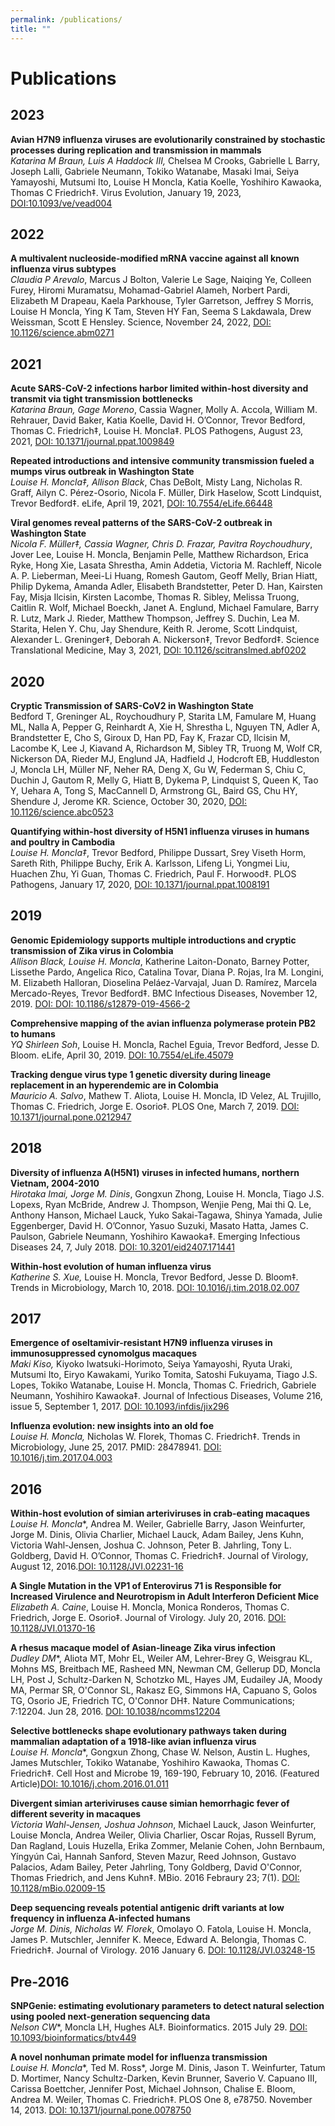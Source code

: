 ```yaml
---
permalink: /publications/
title: ""
---
```

# Publications

## 2023
__Avian H7N9 influenza viruses are evolutionarily constrained by stochastic processes during replication and transmission in mammals__<br/>
*Katarina M Braun, Luis A Haddock III,* Chelsea M Crooks, Gabrielle L Barry, Joseph Lalli, Gabriele Neumann, Tokiko Watanabe, Masaki Imai, Seiya Yamayoshi, Mutsumi Ito, Louise H Moncla, Katia Koelle, Yoshihiro Kawaoka, Thomas C Friedrich‡. Virus Evolution, January 19, 2023, [DOI:10.1093/ve/vead004](https://academic.oup.com/ve/advance-article/doi/10.1093/ve/vead004/6991850)

## 2022
__A multivalent nucleoside-modified mRNA vaccine against all known influenza virus subtypes__<br/>
*Claudia P Arevalo*, Marcus J Bolton, Valerie Le Sage, Naiqing Ye, Colleen Furey, Hiromi Muramatsu, Mohamad-Gabriel Alameh, Norbert Pardi, Elizabeth M Drapeau, Kaela Parkhouse, Tyler Garretson, Jeffrey S Morris, Louise H Moncla, Ying K Tam, Steven HY Fan, Seema S Lakdawala, Drew Weissman, Scott E Hensley. Science, November 24, 2022, [DOI: 10.1126/science.abm0271](https://www.science.org/doi/full/10.1126/science.abm0271)

## 2021
__Acute SARS-CoV-2 infections harbor limited within-host diversity and transmit via tight transmission bottlenecks<br/>__
*Katarina Braun, Gage Moreno*, Cassia Wagner, Molly A. Accola, William M. Rehrauer, David Baker, Katia Koelle, David H. O’Connor, Trevor Bedford, Thomas C. Friedrich‡, Louise H. Moncla‡. PLOS Pathogens, August 23, 2021, [DOI: 10.1371/journal.ppat.1009849](https://journals.plos.org/Plospathogens/article?id=10.1371/journal.ppat.1009849)

__Repeated introductions and intensive community transmission fueled a mumps virus outbreak in Washington State__<br/>
*Louise H. Moncla‡, Allison Black*, Chas DeBolt, Misty Lang, Nicholas R. Graff, Ailyn C. Pérez-Osorio, Nicola F. Müller, Dirk Haselow, Scott Lindquist, Trevor Bedford‡.  eLife, April 19, 2021, [DOI: 10.7554/eLife.66448](https://elifesciences.org/articles/66448.pdf)

__Viral genomes reveal patterns of the SARS-CoV-2 outbreak in Washington State<br/>__
*Nicola F. Müller‡, Cassia Wagner, Chris D. Frazar, Pavitra Roychoudhury*, Jover Lee, Louise H. Moncla, Benjamin Pelle, Matthew Richardson, Erica Ryke, Hong Xie, Lasata Shrestha, Amin Addetia, Victoria M. Rachleff, Nicole A. P. Lieberman, Meei-Li Huang, Romesh Gautom, Geoff Melly, Brian Hiatt, Philip Dykema, Amanda Adler, Elisabeth Brandstetter, Peter D. Han, Kairsten Fay, Misja Ilcisin, Kirsten Lacombe, Thomas R. Sibley, Melissa Truong, Caitlin R. Wolf, Michael Boeckh, Janet A. Englund, Michael Famulare, Barry R. Lutz, Mark J. Rieder, Matthew Thompson, Jeffrey S. Duchin, Lea M. Starita, Helen Y. Chu, Jay Shendure, Keith R. Jerome, Scott Lindquist, Alexander L. Greninger‡, Deborah A. Nickerson‡, Trevor Bedford‡.  Science Translational Medicine, May 3, 2021, [DOI: 10.1126/scitranslmed.abf0202](https://www.science.org/doi/full/10.1126/scitranslmed.abf0202) 

## 2020
__Cryptic Transmission of SARS-CoV2 in Washington State<br/>__
Bedford T, Greninger AL, Roychoudhury P, Starita LM, Famulare M, Huang ML, Nalla A, Pepper G, Reinhardt A, Xie H, Shrestha L, Nguyen TN, Adler A, Brandstetter E, Cho S, Giroux D, Han PD, Fay K, Frazar CD, Ilcisin M, Lacombe K, Lee J, Kiavand A, Richardson M, Sibley TR, Truong M, Wolf CR, Nickerson DA, Rieder MJ, Englund JA, Hadfield J, Hodcroft EB, Huddleston J, Moncla LH, Müller NF, Neher RA, Deng X, Gu W, Federman S, Chiu C, Duchin J, Gautom R, Melly G, Hiatt B, Dykema P, Lindquist S, Queen K, Tao Y, Uehara A, Tong S, MacCannell D, Armstrong GL, Baird GS, Chu HY, Shendure J, Jerome KR. Science, October 30, 2020, [DOI: 10.1126/science.abc0523](https://www.science.org/doi/full/10.1126/science.abc0523)

__Quantifying within-host diversity of H5N1 influenza viruses in humans and poultry in Cambodia<br/>__
*Louise H. Moncla‡*, Trevor Bedford, Philippe Dussart, Srey Viseth Horm, Sareth Rith, Philippe Buchy, Erik A. Karlsson, Lifeng Li, Yongmei Liu, Huachen Zhu, Yi Guan, Thomas C. Friedrich, Paul F. Horwood‡. PLOS Pathogens, January 17, 2020, [DOI: 10.1371/journal.ppat.1008191](https://journals.plos.org/plospathogens/article?id=10.1371/journal.ppat.1008191) 

## 2019
__Genomic Epidemiology supports multiple introductions and cryptic transmission of Zika virus in Colombia<br/>__
*Allison Black, Louise H. Moncla*, Katherine Laiton-Donato, Barney Potter, Lissethe Pardo, Angelica Rico, Catalina Tovar, Diana P. Rojas, Ira M. Longini, M. Elizabeth Halloran, Dioselina Peláez-Varvajal, Juan D. Ramírez, Marcela Mercado-Reyes, Trevor Bedford‡. BMC Infectious Diseases, November 12, 2019. [DOI: DOI: 10.1186/s12879-019-4566-2](https://bmcinfectdis.biomedcentral.com/articles/10.1186/s12879-019-4566-2)

__Comprehensive mapping of the avian influenza polymerase protein PB2 to humans<br/>__
*YQ Shirleen Soh*, Louise H. Moncla, Rachel Eguia, Trevor Bedford, Jesse D. Bloom. eLife, April 30, 2019. [DOI: 10.7554/eLife.45079](https://elifesciences.org/articles/45079)

__Tracking dengue virus type 1 genetic diversity during lineage replacement in an hyperendemic are in Colombia<br/>__
*Mauricio A. Salvo*, Mathew T. Aliota, Louise H. Moncla, ID Velez, AL Trujillo, Thomas C. Friedrich, Jorge E. Osorio‡.  PLOS One, March 7, 2019. [DOI: 10.1371/journal.pone.0212947](https://journals.plos.org/plosone/article?id=10.1371/journal.pone.0212947)

## 2018
__Diversity of influenza A(H5N1) viruses in infected humans, northern Vietnam, 2004-2010__<br/>
*Hirotaka Imai, Jorge M. Dinis*, Gongxun Zhong, Louise H. Moncla, Tiago J.S. Lopexs, Ryan McBride, Andrew J. Thompson, Wenjie Peng, Mai thi Q. Le, Anthony Hanson, Michael Lauck, Yuko Sakai-Tagawa, Shinya Yamada, Julie Eggenberger, David H. O’Connor, Yasuo Suzuki, Masato Hatta, James C. Paulson, Gabriele Neumann, Yoshihiro Kawaoka‡. Emerging Infectious Diseases 24, 7, July 2018. [DOI: 10.3201/eid2407.171441](https://www.ncbi.nlm.nih.gov/pmc/articles/PMC6038741/)

__Within-host evolution of human influenza virus__<br/>
*Katherine S. Xue,* Louise H. Moncla, Trevor Bedford, Jesse D. Bloom‡. Trends in Microbiology, March 10, 2018. [DOI: 10.1016/j.tim.2018.02.007](https://pubmed.ncbi.nlm.nih.gov/29534854/)


## 2017
__Emergence of oseltamivir-resistant H7N9 influenza viruses in immunosuppressed cynomolgus macaques__<br/>
*Maki Kiso,* Kiyoko Iwatsuki-Horimoto, Seiya Yamayoshi, Ryuta Uraki, Mutsumi Ito, Eiryo Kawakami, Yuriko Tomita, Satoshi Fukuyama, Tiago J.S. Lopes, Tokiko Watanabe, Louise H. Moncla, Thomas C. Friedrich, Gabriele Neumann, Yoshihiro Kawaoka‡.  Journal of Infectious Diseases, Volume 216, issue 5, September 1, 2017. [DOI: 10.1093/infdis/jix296](https://academic.oup.com/jid/article/216/5/582/3882740)

__Influenza evolution: new insights into an old foe__<br/>
*Louise H. Moncla,* Nicholas W. Florek, Thomas C. Friedrich‡. Trends in Microbiology, June 25, 2017. PMID: 28478941. [DOI: 10.1016/j.tim.2017.04.003](https://www.sciencedirect.com/science/article/pii/S0966842X17300914)


## 2016
__Within-host evolution of simian arteriviruses in crab-eating macaques__<br/>
*Louise H. Moncla**, Andrea M. Weiler, Gabrielle Barry, Jason Weinfurter, Jorge M. Dinis, Olivia Charlier, Michael Lauck, Adam Bailey, Jens Kuhn, Victoria Wahl-Jensen, Joshua C. Johnson, Peter B. Jahrling, Tony L. Goldberg, David H. O’Connor, Thomas C. Friedrich‡. Journal of Virology, August 12, 2016.[DOI: 10.1128/JVI.02231-16](https://www.ncbi.nlm.nih.gov/pmc/articles/PMC5286893/)

__A Single Mutation in the VP1 of Enterovirus 71 is Responsible for Increased Virulence and Neurotropism in Adult Interferon Deficient Mice__<br/>
*Elizabeth A. Caine*, Louise H. Moncla, Monica Ronderos, Thomas C. Friedrich, Jorge E. Osorio‡. Journal of Virology. July 20, 2016. [DOI: 10.1128/JVI.01370-16](https://www.ncbi.nlm.nih.gov/pmc/articles/PMC5021399/)

__A rhesus macaque model of Asian-lineage Zika virus infection__<br/>
*Dudley DM**, Aliota MT, Mohr EL, Weiler AM, Lehrer-Brey G, Weisgrau KL, Mohns MS, Breitbach ME, Rasheed MN, Newman CM, Gellerup DD, Moncla LH, Post J, Schultz-Darken N, Schotzko ML, Hayes JM, Eudailey JA, Moody MA, Permar SR, O'Connor SL, Rakasz EG, Simmons HA, Capuano S, Golos TG, Osorio JE, Friedrich TC, O'Connor DH‡. Nature Communications; 7:12204. Jun 28, 2016. [DOI: 10.1038/ncomms12204](https://www.nature.com/articles/ncomms12204)

__Selective bottlenecks shape evolutionary pathways taken during mammalian adaptation of a 1918-like avian influenza virus__<br/>
*Louise H. Moncla**, Gongxun Zhong, Chase W. Nelson, Austin L. Hughes, James Mutschler, Tokiko Watanabe, Yoshihiro Kawaoka, Thomas C. Friedrich‡. Cell Host and Microbe 19, 169-190, February 10, 2016. (Featured Article)[DOI: 10.1016/j.chom.2016.01.011](https://www.sciencedirect.com/science/article/pii/S1931312816300105?via%3Dihub)

__Divergent simian arteriviruses cause simian hemorrhagic fever of different severity in macaques__<br/>
*Victoria Wahl-Jensen, Joshua Johnson*, Michael Lauck, Jason Weinfurter, Louise Moncla, Andrea Weiler, Olivia Charlier, Oscar Rojas, Russell Byrum, Dan Ragland, Louis Huzella, Erika Zommer, Melanie Cohen, John Bernbaum, Yíngyún Caì, Hannah Sanford, Steven Mazur, Reed Johnson, Gustavo Palacios, Adam Bailey, Peter Jahrling, Tony Goldberg, David O'Connor, Thomas Friedrich, and Jens Kuhn‡. MBio. 2016 Febraury 23; 7(1). [DOI: 10.1128/mBio.02009-15](https://journals.asm.org/doi/pdf/10.1128/mBio.02009-15)

__Deep sequencing reveals potential antigenic drift variants at low frequency in influenza A-infected humans__<br/>
*Jorge M. Dinis, Nicholas W. Florek*, Omolayo O. Fatola, Louise H. Moncla, James P. Mutschler, Jennifer K. Meece, Edward A. Belongia, Thomas C. Friedrich‡. Journal of Virology. 2016 January 6. [DOI: 10.1128/JVI.03248-15](https://www.ncbi.nlm.nih.gov/pmc/articles/PMC4794676/)

## Pre-2016
__SNPGenie: estimating evolutionary parameters to detect natural selection using pooled next-generation sequencing data__<br/>
*Nelson CW**, Moncla LH, Hughes AL‡. Bioinformatics. 2015 July 29. [DOI: 10.1093/bioinformatics/btv449](https://academic.oup.com/bioinformatics/article/31/22/3709/241742)

__A novel nonhuman primate model for influenza transmission__<br/>
*Louise H. Moncla**, Ted M. Ross*, Jorge M. Dinis, Jason T. Weinfurter, Tatum D. Mortimer, Nancy Schultz-Darken, Kevin Brunner, Saverio V. Capuano III, Carissa Boettcher, Jennifer Post, Michael Johnson, Chalise E. Bloom, Andrea M. Weiler, Thomas C. Friedrich‡. PLOS One 8, e78750. November 14, 2013. [DOI: 10.1371/journal.pone.0078750](https://journals.plos.org/plosone/article?id=10.1371/journal.pone.0078750)

